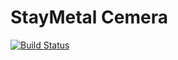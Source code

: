 # StayMetal Cemera

[![Build Status](https://dev.azure.com/satoryu1981/StayMetalCamera/_apis/build/status/satoryu.StayMetalCamera?branchName=master)](https://dev.azure.com/satoryu1981/StayMetalCamera/_build/latest?definitionId=1&branchName=master)
